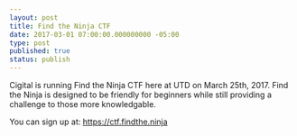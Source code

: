 ```yaml
---
layout: post
title: Find the Ninja CTF
date: 2017-03-01 07:00:00.000000000 -05:00
type: post
published: true
status: publish
---
```


Cigital is running Find the Ninja CTF here at UTD on March 25th, 2017. Find the Ninja is designed to be friendly for beginners while still providing a challenge to those more knowledgable.

You can sign up at: <https://ctf.findthe.ninja>
